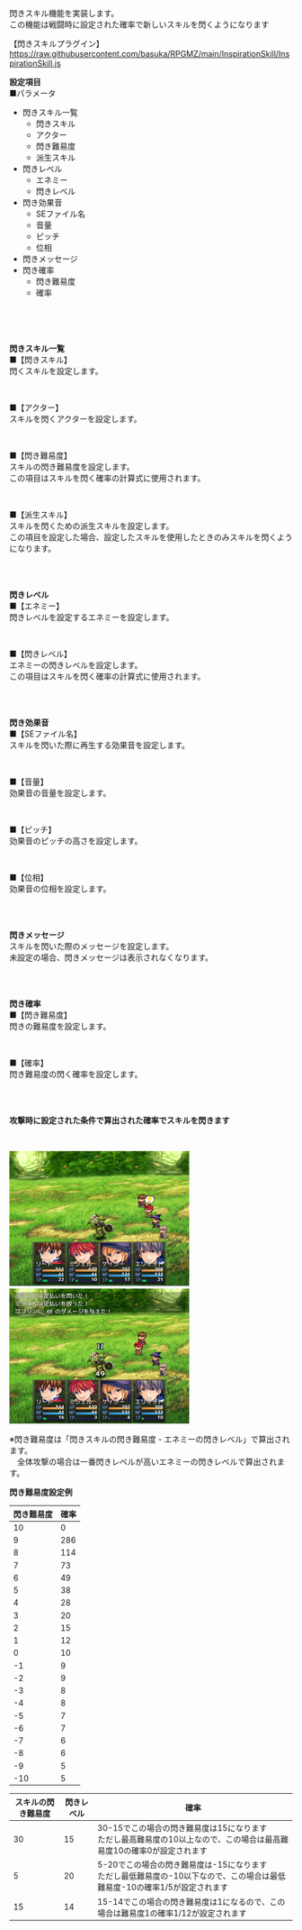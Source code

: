 閃きスキル機能を実装します。</br>
この機能は戦闘時に設定された確率で新しいスキルを閃くようになります

【閃きスキルプラグイン】</br>
https://raw.githubusercontent.com/basuka/RPGMZ/main/InspirationSkill/InspirationSkill.js</br>


<B>設定項目</B></br>
■パラメータ
- 閃きスキル一覧
  - 閃きスキル
  - アクター
  - 閃き難易度
  - 派生スキル
- 閃きレベル
  - エネミー
  - 閃きレベル
- 閃き効果音
  - SEファイル名
  - 音量
  - ピッチ
  - 位相
- 閃きメッセージ
- 閃き確率
  - 閃き難易度
  - 確率

</br>
</br>
</br>

<B>閃きスキル一覧</B></br>
■【閃きスキル】</br>
閃くスキルを設定します。</br>

</br>

■【アクター】</br>
スキルを閃くアクターを設定します。</br>

</br>

■【閃き難易度】</br>
スキルの閃き難易度を設定します。</br>
この項目はスキルを閃く確率の計算式に使用されます。

</br>

■【派生スキル】</br>
スキルを閃くための派生スキルを設定します。</br>
この項目を設定した場合、設定したスキルを使用したときのみスキルを閃くようになります。</br>

</br>
</br>

<B>閃きレベル</B></br>
■【エネミー】</br>
閃きレベルを設定するエネミーを設定します。</br>

</br>

■【閃きレベル】</br>
エネミーの閃きレベルを設定します。</br>
この項目はスキルを閃く確率の計算式に使用されます。</br>

</br>
</br>

<B>閃き効果音</B></br>
■【SEファイル名】</br>
スキルを閃いた際に再生する効果音を設定します。</br>

</br>

■【音量】</br>
効果音の音量を設定します。</br>

</br>

■【ピッチ】</br>
効果音のピッチの高さを設定します。</br>

</br>

■【位相】</br>
効果音の位相を設定します。</br>

</br>
</br>

<B>閃きメッセージ</B></br>
スキルを閃いた際のメッセージを設定します。</br>
未設定の場合、閃きメッセージは表示されなくなります。</br>

</br>
</br>

<B>閃き確率</B></br>
■【閃き難易度】</br>
閃きの難易度を設定します。</br>

</br>

■【確率】</br>
閃き難易度の閃く確率を設定します。</br>

</br>
</br>

<B>攻撃時に設定された条件で算出された確率でスキルを閃きます</B></br>

</br>

![Image1](/InspirationSkill/image/image1.png)　![Image2](/InspirationSkill/image/image2.png)</br>

※閃き難易度は「閃きスキルの閃き難易度 - エネミーの閃きレベル」で算出されます。</br>
　全体攻撃の場合は一番閃きレベルが高いエネミーの閃きレベルで算出されます。

<B>閃き難易度設定例</B></br>

| 閃き難易度 | 確率 |
| ---- | ---- |
| 10 | 0 |
| 9 | 286 |
| 8 | 114 |
| 7 | 73 |
| 6 | 49 |
| 5 | 38 |
| 4 | 28 |
| 3 | 20 |
| 2 | 15 |
| 1 | 12 |
| 0 | 10 |
| -1 | 9 |
| -2 | 9 |
| -3 | 8 |
| -4 | 8 |
| -5 | 7 |
| -6 | 7 |
| -7 | 6 |
| -8 | 6 |
| -9 | 5 |
| -10 | 5 |


| スキルの閃き難易度 | 閃きレベル | 確率 |
| ---- | ---- | ---- |
| 30 | 15 | 30-15でこの場合の閃き難易度は15になります<br>ただし最高難易度の10以上なので、この場合は最高難易度10の確率0が設定されます|
| 5 | 20 | 5-20でこの場合の閃き難易度は-15になります<br>ただし最低難易度の-10以下なので、この場合は最低難易度-10の確率1/5が設定されます|
| 15 | 14 | 15-14でこの場合の閃き難易度は1になるので、この場合は難易度1の確率1/12が設定されます|
